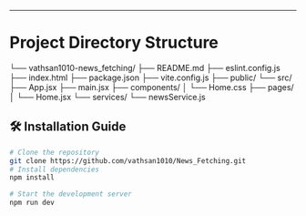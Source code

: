 

---

# Project Directory Structure
└── vathsan1010-news_fetching/
├── README.md
├── eslint.config.js
├── index.html
├── package.json
├── vite.config.js
├── public/
└── src/
├── App.jsx
├── main.jsx
├── components/
│ └── Home.css
├── pages/
│ └── Home.jsx
└── services/
└── newsService.js

## 🛠 Installation Guide

```bash
# Clone the repository
git clone https://github.com/vathsan1010/News_Fetching.git
# Install dependencies
npm install

# Start the development server
npm run dev


